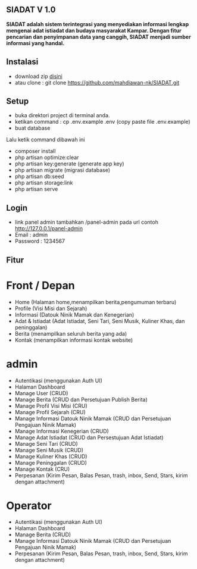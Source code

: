 
## SIADAT V 1.0 
<p><b>
SIADAT adalah sistem terintegrasi yang menyediakan informasi lengkap mengenai adat istiadat dan budaya masyarakat Kampar. Dengan fitur pencarian dan penyimpanan data yang canggih, SIADAT menjadi sumber informasi yang handal.
</b></p>

## Instalasi
- download zip <a href="https://github.com/rahmathidayat9/laraschool/archive/master.zip">disini</a> 
- atau clone : git clone https://github.com/mahdiawan-nk/SIADAT.git

## Setup
- buka direktori project di terminal anda.
- ketikan command : cp .env.example .env (copy paste file .env.example)
- buat database 

Lalu ketik command dibawah ini
- composer install
- php artisan optimize:clear 
- php artisan key:generate (generate app key)
- php artisan migrate (migrasi database)
- php artisan db:seed 
- php artisan storage:link
- php artisan serve

## Login
- link panel admin tambahkan /panel-admin pada url contoh http://127.0.0.1/panel-admin
- Email : admin
- Password : 1234567

## Fitur
# Front / Depan
- Home (Halaman home,menampilkan berita,pengumuman terbaru)
- Profile (Visi Misi dan Sejarah)
- Informasi (Datouk Ninik Mamak dan Kenegerian)
- Adat & Istiadat (Adat Istiadat, Seni Tari, Seni Musik, Kuliner Khas, dan peninggalan)
- Berita (menampilkan seluruh berita yang ada)
- Kontak (menampilkan informasi kontak website)  

# admin
- Autentikasi (menggunakan Auth UI)
- Halaman Dashboard
- Manage User (CRUD)
- Manage Berita (CRUD dan Persetujuan Publish Berita)
- Manage Profil Visi Misi (CRU)
- Manage Profil Sejarah (CRU)
- Manage Informasi Datouk Ninik Mamak (CRUD dan Persetujuan Pengajuan Ninik Mamak)
- Manage Informasi Kenegerian (CRUD)
- Manage Adat Istiadat (CRUD dan Persestujuan Adat Istiadat)
- Manage Seni Tari (CRUD)
- Manage Seni Musik (CRUD)
- Manage Kuliner Khas (CRUD)
- Manage Peninggalan (CRUD)
- Manage Kontak (CRU)
- Perpesanan (Kirim Pesan, Balas Pesan, trash, inbox, Send, Stars, kirim dengan attachment)

# Operator
- Autentikasi (menggunakan Auth UI)
- Halaman Dashboard
- Manage Berita (CRUD)
- Manage Informasi Datouk Ninik Mamak (CRUD dan Persetujuan Pengajuan Ninik Mamak)
- Perpesanan (Kirim Pesan, Balas Pesan, trash, inbox, Send, Stars, kirim dengan attachment)